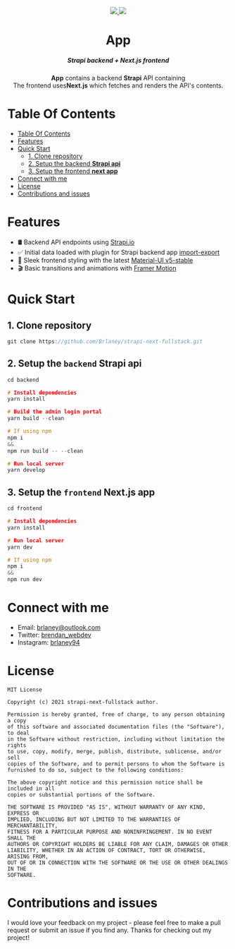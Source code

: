 <div align="center" id="top">
  <p>
    <a href="https://github.com/brlaney/strapi-next-fullstack/commits/master">
      <img src="https://img.shields.io/github/last-commit/brlaney/strapi-next-fullstack?style=flat-square">
    </a>
    <a href="#status"><img src="https://img.shields.io/badge/Maintained-yes-green.svg?style=flat-square"></a>
  </p>
  <h1>App</h1>
  <h5>Strapi backend + Next.js frontend</h5>
  <p><b>App</b> contains a backend <b>Strapi</b> API containing  </br> The frontend uses<b>Next.js</b> which fetches and renders the API's contents.</p>
</div>

# Table Of Contents

- [Table Of Contents](#table-of-contents)
- [Features](#features)
- [Quick Start](#quick-start)
  - [1. Clone repository](#1-clone-repository)
  - [2. Setup the backend **Strapi api**](#2-setup-the-backend-strapi-api)
  - [3. Setup the frontend **next app**](#3-setup-the-frontend-next-app)
- [Connect with me](#connect-with-me)
- [License](#license)
- [Contributions and issues](#contributions-and-issues)

# Features

- 🛢 Backend API endpoints using [Strapi.io](https://strapi.io/documentation/developer-docs/latest/getting-started/quick-start.html)
- ✅ Initial data loaded with plugin for Strapi backend app [import-export](https://github.com/EdisonPeM/strapi-plugin-import-export-content)
- 🎨 Sleek frontend styling with the latest [Material-UI v5-stable](https://github.com/mui-org/material-ui)
- 🎬 Basic transitions and animations with [Framer Motion](https://github.com/framer/motion)

# Quick Start

## 1. Clone repository

```C
git clone https://github.com/Brlaney/strapi-next-fullstack.git
```

## 2. Setup the `backend` **Strapi api**

```C
cd backend

# Install dependencies
yarn install

# Build the admin login portal
yarn build --clean

# If using npm
npm i
&&
npm run build -- --clean

# Run local server
yarn develop
```

## 3. Setup the `frontend` **Next.js app**

```C
cd frontend 

# Install dependencies
yarn install

# Run local server
yarn dev

# If using npm
npm i
&&
npm run dev

```

# Connect with me

* Email: <brlaney@outlook.com>
* Twitter: [brendan_webdev](https://twitter.com/Brendan_webdev)
* Instagram: [brlaney94](https://www.instagram.com/brlaney94/)

# License

```
MIT License

Copyright (c) 2021 strapi-next-fullstack author.

Permission is hereby granted, free of charge, to any person obtaining a copy
of this software and associated documentation files (the "Software"), to deal
in the Software without restriction, including without limitation the rights
to use, copy, modify, merge, publish, distribute, sublicense, and/or sell
copies of the Software, and to permit persons to whom the Software is
furnished to do so, subject to the following conditions:

The above copyright notice and this permission notice shall be included in all
copies or substantial portions of the Software.

THE SOFTWARE IS PROVIDED "AS IS", WITHOUT WARRANTY OF ANY KIND, EXPRESS OR
IMPLIED, INCLUDING BUT NOT LIMITED TO THE WARRANTIES OF MERCHANTABILITY,
FITNESS FOR A PARTICULAR PURPOSE AND NONINFRINGEMENT. IN NO EVENT SHALL THE
AUTHORS OR COPYRIGHT HOLDERS BE LIABLE FOR ANY CLAIM, DAMAGES OR OTHER
LIABILITY, WHETHER IN AN ACTION OF CONTRACT, TORT OR OTHERWISE, ARISING FROM,
OUT OF OR IN CONNECTION WITH THE SOFTWARE OR THE USE OR OTHER DEALINGS IN THE
SOFTWARE.
```

# Contributions and issues

I would love your feedback on my project - please feel free to make a pull request or submit an issue if you find any. Thanks for checking out my project!
